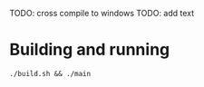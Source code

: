 TODO: cross compile to windows
TODO: add text

# Building and running
```console
./build.sh && ./main
```
